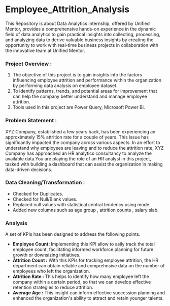# Employee_Attrition_Analysis
This Repository is about Data Analytics internship, offered by Unified Mentor, provides a comprehensive hands-on experience in the dynamic field of data analytics to gain practical insights 
into collecting, processing, and analyzing data to derive valuable business insights by creating the opportunity to work with real-time business projects in collaboration with the
innovative team at Unified Mentor.
<br>
<h3>Project Overview :</h3>
<ol type="1">
  <li>
    The objective of this project is to gain insights into the factors influencing employee attrition
    and performance within the organization by performing data analysis on employee dataset.
  </li>
  <li>
    To identify patterns, trends, and potential areas for improvement that can help the company better understand and manage employee attrition.
  </li>
  <li>
    Tools used in this project are Power Query, Microsoft Power Bi.
  </li>
</ol>
<h3>Problem Statement :</h3>
XYZ Company, established a few years back, has been experiencing an approximately 15% attrition rate for a couple of years. 
This issue has significantly impacted the company across various aspects. In an effort to understand why employees are leaving and to reduce the attrition rate,
 XYZ Company has approached an HR analytics consultancy to analyze the available data.You are playing the role of an HR analyst in this project, 
tasked with building a dashboard that can assist the organization in making data-driven decisions.
<h3>Data Cleaning/Transformation :</h3>
<ul>
  <li>Checked for Duplicates.</li>
  <li>Checked for Null/Blank values.</li>
  <li>Replaced null values with statistical central tendency using mode.</li>
  <li>Added new columns such as age group , attrition counts , salary slab.</li>
</ul>
<h3>Analysis</h3>
A set of KPIs has been designed to address the following points.
<br>
<ul>
  <li>
    <strong>Employee Count: </strong>
    Implementing this KPI allow to asily track the total employee count, facilitating informed workforce planning for future growth or downsizing initiatives. 
  </li>
  <li>
    <strong>Attrition Count :</strong>
    With this KPIs for tracking employee attrition, the HR department can obtain reliable and comprehnsive data on the number of employees who left the organization.
  </li>
  <li>
    <strong>Attrition Rate : </strong>
    This helps to identify how many employee left the company within a certain period, so that we can develop effective retention strategies to reduce attrition.
  </li>
  <li>
    <strong>Average Age :</strong>
    This insight can inform effective succession planning  and enhanced the organization's ability to attract and retain younger talents.
  </li>
</ul>
